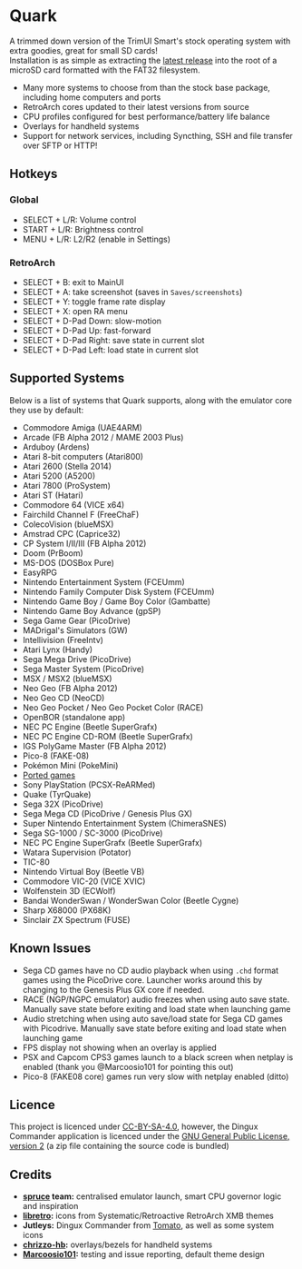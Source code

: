 # Quark

A trimmed down version of the TrimUI Smart's stock operating system with extra goodies, great for small SD cards!  
Installation is as simple as extracting the [latest release](https://github.com/cobaltgit/Quark/releases/latest) into the root of a microSD card formatted with the FAT32 filesystem.

* Many more systems to choose from than the stock base package, including home computers and ports
* RetroArch cores updated to their latest versions from source
* CPU profiles configured for best performance/battery life balance
* Overlays for handheld systems
* Support for network services, including Syncthing, SSH and file transfer over SFTP or HTTP!

## Hotkeys

### Global

* SELECT + L/R: Volume control
* START + L/R: Brightness control
* MENU + L/R: L2/R2 (enable in Settings)

### RetroArch

* SELECT + B: exit to MainUI
* SELECT + A: take screenshot (saves in `Saves/screenshots`)
* SELECT + Y: toggle frame rate display
* SELECT + X: open RA menu
* SELECT + D-Pad Down: slow-motion
* SELECT + D-Pad Up: fast-forward
* SELECT + D-Pad Right: save state in current slot
* SELECT + D-Pad Left: load state in current slot

## Supported Systems

Below is a list of systems that Quark supports, along with the emulator core they use by default:

* Commodore Amiga (UAE4ARM)
* Arcade (FB Alpha 2012 / MAME 2003 Plus)
* Arduboy (Ardens)
* Atari 8-bit computers (Atari800)
* Atari 2600 (Stella 2014)
* Atari 5200 (A5200)
* Atari 7800 (ProSystem)
* Atari ST (Hatari)
* Commodore 64 (VICE x64)
* Fairchild Channel F (FreeChaF)
* ColecoVision (blueMSX)
* Amstrad CPC (Caprice32)
* CP System I/II/III (FB Alpha 2012)
* Doom (PrBoom)
* MS-DOS (DOSBox Pure)
* EasyRPG
* Nintendo Entertainment System (FCEUmm)
* Nintendo Family Computer Disk System (FCEUmm)
* Nintendo Game Boy / Game Boy Color (Gambatte)
* Nintendo Game Boy Advance (gpSP)
* Sega Game Gear (PicoDrive)
* MADrigal's Simulators (GW)
* Intellivision (FreeIntv)
* Atari Lynx (Handy)
* Sega Mega Drive (PicoDrive)
* Sega Master System (PicoDrive)
* MSX / MSX2 (blueMSX)
* Neo Geo (FB Alpha 2012)
* Neo Geo CD (NeoCD)
* Neo Geo Pocket / Neo Geo Pocket Color (RACE)
* OpenBOR (standalone app)
* NEC PC Engine (Beetle SuperGrafx)
* NEC PC Engine CD-ROM (Beetle SuperGrafx)
* IGS PolyGame Master (FB Alpha 2012)
* Pico-8 (FAKE-08)
* Pokémon Mini (PokeMini)
* [Ported games](https://github.com/cobaltgit/Quark-Gluons/releases/tag/ports)
* Sony PlayStation (PCSX-ReARMed)
* Quake (TyrQuake)
* Sega 32X (PicoDrive)
* Sega Mega CD (PicoDrive / Genesis Plus GX)
* Super Nintendo Entertainment System (ChimeraSNES)
* Sega SG-1000 / SC-3000 (PicoDrive)
* NEC PC Engine SuperGrafx (Beetle SuperGrafx)
* Watara Supervision (Potator)
* TIC-80
* Nintendo Virtual Boy (Beetle VB)
* Commodore VIC-20 (VICE XVIC)
* Wolfenstein 3D (ECWolf)
* Bandai WonderSwan / WonderSwan Color (Beetle Cygne)
* Sharp X68000 (PX68K)
* Sinclair ZX Spectrum (FUSE)

## Known Issues

* Sega CD games have no CD audio playback when using `.chd` format games using the PicoDrive core. Launcher works around this by changing to the Genesis Plus GX core if needed.
* RACE (NGP/NGPC emulator) audio freezes when using auto save state. Manually save state before exiting and load state when launching game
* Audio stretching when using auto save/load state for Sega CD games with Picodrive. Manually save state before exiting and load state when launching game
* FPS display not showing when an overlay is applied
* PSX and Capcom CPS3 games launch to a black screen when netplay is enabled (thank you @Marcoosio101 for pointing this out)
* Pico-8 (FAKE08 core) games run very slow with netplay enabled (ditto)

## Licence

This project is licenced under [CC-BY-SA-4.0](https://creativecommons.org/licenses/by-sa/4.0/deed.en), however, the Dingux Commander application is licenced under the [GNU General Public License, version 2](https://www.gnu.org/licenses/old-licenses/gpl-2.0.en.html) (a zip file containing the source code is bundled)

## Credits

* **[spruce](https://github.com/spruceUI) team:** centralised emulator launch, smart CPU governor logic and inspiration
* **[libretro](https://www.retroarch.com/):** icons from Systematic/Retroactive RetroArch XMB themes
* **Jutleys:** Dingux Commander from [Tomato](https://github.com/Jutleys/Trimui-Smart-Tomato), as well as some system icons
* **[chrizzo-hb](https://github.com/chrizzo-hb/knulli-bezels):** overlays/bezels for handheld systems
* **[Marcoosio101](https://github.com/Marcoosio101):** testing and issue reporting, default theme design